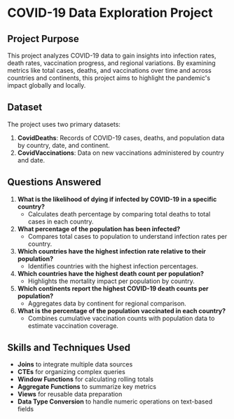 # COVID-19 Data Exploration Project

## Project Purpose
This project analyzes COVID-19 data to gain insights into infection rates, death rates, vaccination progress, and regional variations. By examining metrics like total cases, deaths, and vaccinations over time and across countries and continents, this project aims to highlight the pandemic's impact globally and locally.

## Dataset
The project uses two primary datasets:

1. **CovidDeaths**: Records of COVID-19 cases, deaths, and population data by country, date, and continent.
2. **CovidVaccinations**: Data on new vaccinations administered by country and date.


## Questions Answered

1. **What is the likelihood of dying if infected by COVID-19 in a specific country?**
   - Calculates death percentage by comparing total deaths to total cases in each country.
2. **What percentage of the population has been infected?**
   - Compares total cases to population to understand infection rates per country.
3. **Which countries have the highest infection rate relative to their population?**
   - Identifies countries with the highest infection percentages.
4. **Which countries have the highest death count per population?**
   - Highlights the mortality impact per population by country.
5. **Which continents report the highest COVID-19 death counts per population?**
   - Aggregates data by continent for regional comparison.
6. **What is the percentage of the population vaccinated in each country?**
   - Combines cumulative vaccination counts with population data to estimate vaccination coverage.

## Skills and Techniques Used

- **Joins** to integrate multiple data sources
- **CTEs** for organizing complex queries
- **Window Functions** for calculating rolling totals
- **Aggregate Functions** to summarize key metrics
- **Views** for reusable data preparation
- **Data Type Conversion** to handle numeric operations on text-based fields

